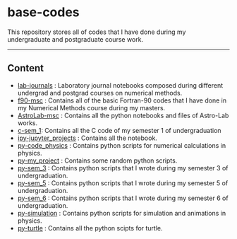 # base-codes
This repository stores all of codes that I have done during my undergraduate and postgraduate course work.

______________
## Content
- [lab-journals](lab-journals/README.md) : Laboratory journal notebooks composed during different undergrad and postgrad courses on numerical methods.
- [f90-msc](f90-msc/README.md) : Contains all of the basic Fortran-90 codes that I have done in my Numerical Methods course during my masters.
- [AstroLab-msc](AstroLab-msc/README.md) : Contains all the python notebooks and files of Astro-Lab works.
- [c-sem_1](c-sem_1/README.md): Contains all the C code of my semester 1 of undergraduation
- [ipy-jupyter_projects](ipy-jupyter_projects/README.md) : Contains all the notebook.
- [py-code_physics](py-code_physics/README.md) : Contains python scripts for numerical calculations in physics.
- [py-my_project](py-my_project/README.md) : Contains some random python scripts.
- [py-sem_3](py-sem_3/README.md) : Contains python scripts that I wrote during my semester 3 of undergraduation.
- [py-sem_5](py-sem_5/README.md) : Contains python scripts that I wrote during my semester 5 of undergraduation.
- [py-sem_6](py-sem_6/README.md) : Contains python scripts that I wrote during my semester 6 of undergraduation.
- [py-simulation](py-simulation) : Contains python scripts for simulation and animations in physics.
- [py-turtle](py-turtle/README.md) : Contains all the python scipts for turtle.
